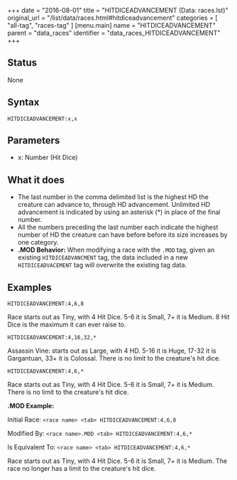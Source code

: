 +++
date = "2016-08-01"
title = "HITDICEADVANCEMENT (Data: races.lst)"
original_url = "/list/data/races.html#hitdiceadvancement"
categories = [ "all-tag", "races-tag" ]
[menu.main]
    name = "HITDICEADVANCEMENT"
    parent = "data_races"
    identifier = "data_races_HITDICEADVANCEMENT"
+++

## Status

None

## Syntax

`HITDICEADVANCEMENT:x,x`

## Parameters

-   x: Number (Hit Dice)



What it does
------------

-   The last number in the comma delimited list is the highest HD the
    creature can advance to, through HD advancement. Unlimited HD
    advancement is indicated by using an asterisk (\*) in place of the
    final number.
-   All the numbers preceding the last number each indicate the highest
    number of HD the creature can have before before its size increases
    by one category.
-   **.MOD Behavior:** When modifying a race with the `.MOD` tag, given
    an existing `HITDICEADVANCMENT` tag, the data included in a new
    `HITDICEADVACEMENT` tag will overwrite the existing tag data.

Examples
--------

`HITDICEADVANCEMENT:4,6,8`

Race starts out as Tiny, with 4 Hit Dice. 5-6 it is Small, 7+ it is
Medium. 8 Hit Dice is the maximum it can ever raise to.

`HITDICEADVANCEMENT:4,16,32,*`

Assassin Vine: starts out as Large, with 4 HD. 5-16 it is Huge, 17-32 it
is Gargantuan, 33+ it is Colossal. There is no limit to the creature's
hit dice.

`HITDICEADVANCEMENT:4,6,*`

Race starts out as Tiny, with 4 Hit Dice. 5-6 it is Small, 7+ it is
Medium. There is no limit to the creature's hit dice.

**.MOD Example:**

Initial Race: `<race name> <tab> HITDICEADVANCEMENT:4,6,8`

Modified By: `<race name>.MOD <tab> HITDICEADVANCEMENT:4,6,*`

Is Equivalent To: `<race name> <tab> HITDICEADVANCEMENT:4,6,*`

Race starts out as Tiny, with 4 Hit Dice. 5-6 it is Small, 7+ it is
Medium. The race no longer has a limit to the creature's hit dice.

